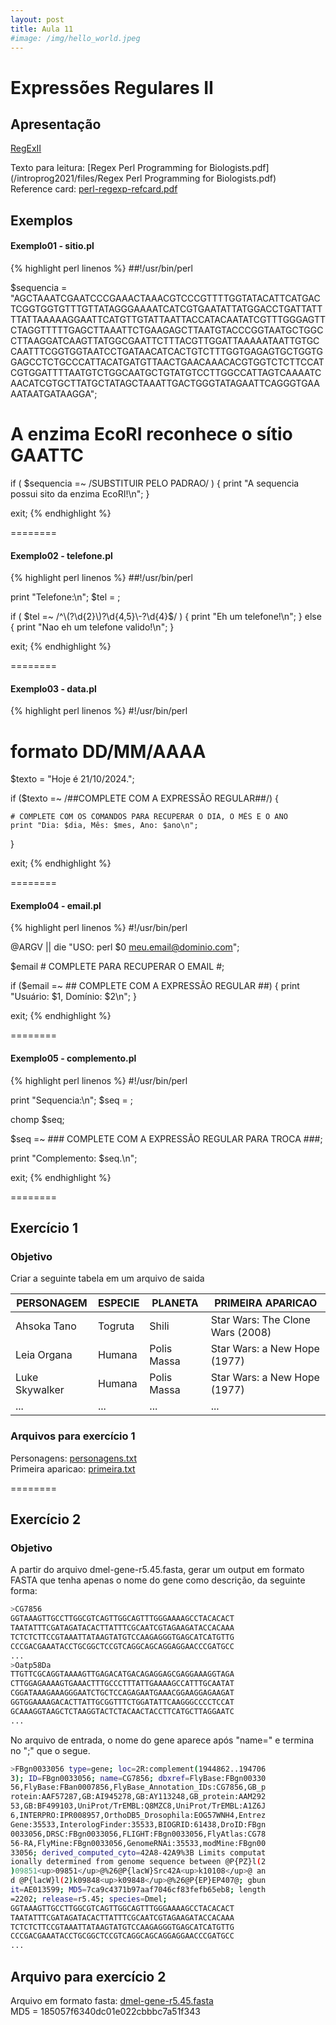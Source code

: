 ```yaml
---
layout: post
title: Aula 11
#image: /img/hello_world.jpeg
---
```

# Expressões Regulares II   

## Apresentação
[RegExII](/introprog2024/pdf/aula11.pdf)  

Texto para leitura: [Regex Perl Programming for Biologists.pdf](/introprog2021/files/Regex Perl Programming for Biologists.pdf)    
Reference card: [perl-regexp-refcard.pdf](/introprog2021/files/perl-regexp-refcard.pdf)    

## Exemplos

#### Exemplo01 - sitio.pl
{% highlight perl linenos %}
##!/usr/bin/perl

$sequencia = "AGCTAAATCGAATCCCGAAACTAAACGTCCCGTTTTGGTATACATTCATGACTCGGTGGTGTTTGTTATAGGGAAAATCATCGTGAATATTATGGACCTGATTATTTTATTAAAAAGGAATTCATGTTGTATTAATTACCATACAATATCGTTTGGGAGTTCTAGGTTTTTGAGCTTAAATTCTGAAGAGCTTAATGTACCCGGTAATGCTGGCCTTAAGGATCAAGTTATGGCGAATTCTTTACGTTGGATTAAAAATAATTGTGCCAATTTCGGTGGTAATCCTGATAACATCACTGTCTTTGGTGAGAGTGCTGGTGGAGCCTCTGCCCATTACATGATGTTAACTGAACAAACACGTGGTCTCTTCCATCGTGGATTTTAATGTCTGGCAATGCTGTATGTCCTTGGCCATTAGTCAAAATCAACATCGTGCTTATGCTATAGCTAAATTGACTGGGTATAGAATTCAGGGTGAAAATAATGATAAGGA"; 


# A enzima EcoRI reconhece o sítio GAATTC

if ( $sequencia =~ /SUBSTITUIR PELO PADRAO/ ) { 
	print "A sequencia possui sito da enzima EcoRI!\n"; 
}

exit;
{% endhighlight %}

========

#### Exemplo02 - telefone.pl
{% highlight perl linenos %}
##!/usr/bin/perl

print "Telefone\:\n";
$tel = <STDIN>;

if ( $tel =~ /^\(?\d{2}\)?\d{4,5}\-?\d{4}$/ ) { 
   print "Eh um telefone!\n"; 
} else {
   print "Nao eh um telefone valido!\n"; 
}

exit;
{% endhighlight %}


========

#### Exemplo03 - data.pl
{% highlight perl linenos %}
#!/usr/bin/perl

# formato DD/MM/AAAA
$texto = "Hoje é 21/10/2024.";

if ($texto =~ /##COMPLETE COM A EXPRESSÃO REGULAR##/) {
	
    # COMPLETE COM OS COMANDOS PARA RECUPERAR O DIA, O MÊS E O ANO
    print "Dia: $dia, Mês: $mes, Ano: $ano\n";
    
}

exit;
{% endhighlight %}


========

#### Exemplo04 - email.pl
{% highlight perl linenos %}
#!/usr/bin/perl

@ARGV || die "USO: perl $0 meu.email@dominio.com";

$email # COMPLETE PARA RECUPERAR O EMAIL #;

if ($email =~ ## COMPLETE COM A EXPRESSÃO REGULAR ##) {
    print "Usuário: $1, Domínio: $2\n";
}

exit;
{% endhighlight %}


========

#### Exemplo05 - complemento.pl
{% highlight perl linenos %}
#!/usr/bin/perl

print "Sequencia\:\n";
$seq = <STDIN>;

chomp $seq;

$seq =~ ### COMPLETE COM A EXPRESSÃO REGULAR PARA TROCA ###;

print "Complemento: $seq.\n"; 

exit;
{% endhighlight %}


========

## Exercício 1  

### Objetivo

Criar a seguinte tabela em um arquivo de saida

| PERSONAGEM |  ESPECIE  | PLANETA | PRIMEIRA APARICAO |
| ---------- | --------- | ------- | ----------------- |
|  Ahsoka Tano |  Togruta | Shili | Star Wars: The Clone Wars (2008) |
|  Leia Organa |  Humana | Polis Massa | Star Wars: a New Hope (1977) |
|  Luke Skywalker |  Humana | Polis Massa | Star Wars: a New Hope (1977) |
|  ... |  ... | ... | ... |


### Arquivos para exercício 1

Personagens: [personagens.txt](/introprog2024/files/personagens.txt)  
Primeira aparicao: [primeira.txt](/introprog2024/files/primeira.txt)  

========

## Exercício 2  

### Objetivo

A partir do arquivo dmel-gene-r5.45.fasta, gerar um output em formato FASTA que tenha apenas o nome do gene como descrição, da seguinte forma:

```bash
>CG7856
GGTAAAGTTGCCTTGGCGTCAGTTGGCAGTTTGGGAAAAGCCTACACACT
TAATATTTCGATAGATACACTTATTTCGCAATCGTAGAAGATACCACAAA
TCTCTCTTCCGTAAATTATAAGTATGTCCAAGAGGGTGAGCATCATGTTG
CCCGACGAAATACCTGCGGCTCCGTCAGGCAGCAGGAGGAACCCGATGCC
...
>Oatp58Da
TTGTTCGCAGGTAAAAGTTGAGACATGACAGAGGAGCGAGGAAAGGTAGA
CTTGGAGAAAAGTGAAACTTTGCCCTTTATTGAAAAGCCATTTGCAATAT
CGGATAAAGAAAGGGAATCTGCTCCAGAGAATGAAACGGAAGGAGAAGAT
GGTGGAAAAGACACTTATTGCGGTTTCTGGATATTCAAGGGCCCCTCCAT
GCAAAGGTAAGCTCTAAGGTACTCTACAACTACCTTCATGCTTAGGAATC
...
```

No arquivo de entrada, o nome do gene aparece após "name=" e termina no ";" que o segue.

```bash
>FBgn0033056 type=gene; loc=2R:complement(1944862..194706
3); ID=FBgn0033056; name=CG7856; dbxref=FlyBase:FBgn00330
56,FlyBase:FBan0007856,FlyBase_Annotation_IDs:CG7856,GB_p
rotein:AAF57287,GB:AI945278,GB:AY113248,GB_protein:AAM292
53,GB:BF499103,UniProt/TrEMBL:Q8MZC8,UniProt/TrEMBL:A1Z6J
6,INTERPRO:IPR008957,OrthoDB5_Drosophila:EOG57WNH4,Entrez
Gene:35533,InterologFinder:35533,BIOGRID:61438,DroID:FBgn
0033056,DRSC:FBgn0033056,FLIGHT:FBgn0033056,FlyAtlas:CG78
56-RA,FlyMine:FBgn0033056,GenomeRNAi:35533,modMine:FBgn00
33056; derived_computed_cyto=42A8-42A9%3B Limits computat
ionally determined from genome sequence between @P{PZ}l(2
)09851<up>09851</up>@%26@P{lacW}Src42A<up>k10108</up>@ an
d @P{lacW}l(2)k09848<up>k09848</up>@%26@P{EP}EP407@; gbun
it=AE013599; MD5=7ca9c4371b97aaf7046cf83fefb65eb8; length
=2202; release=r5.45; species=Dmel; 
GGTAAAGTTGCCTTGGCGTCAGTTGGCAGTTTGGGAAAAGCCTACACACT
TAATATTTCGATAGATACACTTATTTCGCAATCGTAGAAGATACCACAAA
TCTCTCTTCCGTAAATTATAAGTATGTCCAAGAGGGTGAGCATCATGTTG
CCCGACGAAATACCTGCGGCTCCGTCAGGCAGCAGGAGGAACCCGATGCC
...
```

## Arquivo para exercício 2
Arquivo em formato fasta: [dmel-gene-r5.45.fasta](/introprog2021/files/dmel-gene-r5.45.fasta)    
MD5 = 185057f6340dc01e022cbbbc7a51f343  
